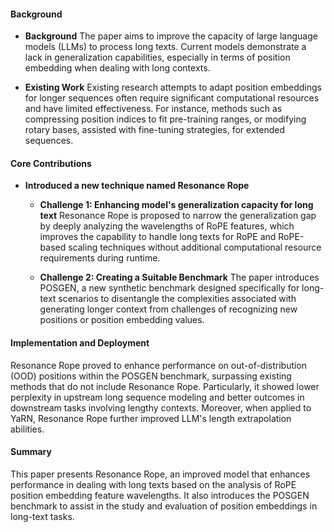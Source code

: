 #### Background
- **Background**
The paper aims to improve the capacity of large language models (LLMs) to process long texts. Current models demonstrate a lack in generalization capabilities, especially in terms of position embedding when dealing with long contexts.

- **Existing Work**
Existing research attempts to adapt position embeddings for longer sequences often require significant computational resources and have limited effectiveness. For instance, methods such as compressing position indices to fit pre-training ranges, or modifying rotary bases, assisted with fine-tuning strategies, for extended sequences.

#### Core Contributions
  - **Introduced a new technique named Resonance Rope**
    - **Challenge 1: Enhancing model's generalization capacity for long text**
      Resonance Rope is proposed to narrow the generalization gap by deeply analyzing the wavelengths of RoPE features, which improves the capability to handle long texts for RoPE and RoPE-based scaling techniques without additional computational resource requirements during runtime.

    - **Challenge 2: Creating a Suitable Benchmark**
      The paper introduces POSGEN, a new synthetic benchmark designed specifically for long-text scenarios to disentangle the complexities associated with generating longer context from challenges of recognizing new positions or position embedding values.

#### Implementation and Deployment
Resonance Rope proved to enhance performance on out-of-distribution (OOD) positions within the POSGEN benchmark, surpassing existing methods that do not include Resonance Rope. Particularly, it showed lower perplexity in upstream long sequence modeling and better outcomes in downstream tasks involving lengthy contexts. Moreover, when applied to YaRN, Resonance Rope further improved LLM's length extrapolation abilities.

#### Summary
This paper presents Resonance Rope, an improved model that enhances performance in dealing with long texts based on the analysis of RoPE position embedding feature wavelengths. It also introduces the POSGEN benchmark to assist in the study and evaluation of position embeddings in long-text tasks.